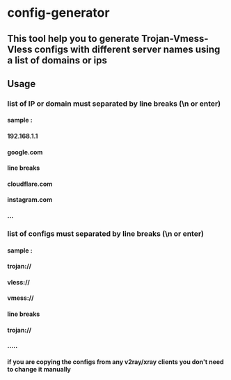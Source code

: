 # config-generator
## This tool help you to generate Trojan-Vmess-Vless configs with different server names using a list of domains or ips

## Usage 
### list of IP or domain must separated by line breaks (\n or enter)
#### sample : 
#### 192.168.1.1
#### google.com
#### line breaks
#### cloudflare.com
#### instagram.com
#### ...

### list of configs must separated by line breaks (\n or enter)
#### sample : 
#### trojan://
#### vless://
#### vmess://
#### line breaks
#### trojan://
#### .....
#### if you are copying the configs from any v2ray/xray clients you don't need to change it manually
